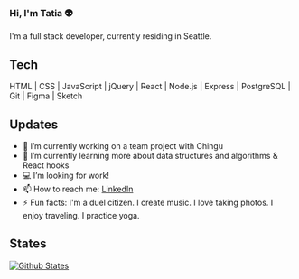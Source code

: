 ### Hi, I'm Tatia :alien:

I'm a full stack developer, currently residing in Seattle. 

## Tech

HTML | CSS | JavaScript | jQuery | React | Node.js | Express | PostgreSQL | Git | Figma | Sketch

## Updates

- 🔭 I’m currently working on a team project with Chingu
- 🌱 I’m currently learning more about data structures and algorithms & React hooks
- :computer: I’m looking for work!
- 📫 How to reach me: [LinkedIn](https://www.linkedin.com/in/tatjanaburdett/)
- ⚡ Fun facts: I'm a duel citizen. I create music. I love taking photos. I enjoy traveling. I practice yoga.

## States

[![Github States](https://github-readme-stats.vercel.app/api?username=tatia-burdett&theme=tokyonight&?count_private=true&hide=stars)](https://github.com/tatia-burdett/github-readme-stats)
